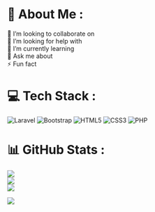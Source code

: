 # 💫 About Me :
👯 I’m looking to collaborate on<br>🤝 I’m looking for help with<br>🌱 I’m currently learning<br>💬 Ask me about<br>⚡ Fun fact


# 💻 Tech Stack :
![Laravel](https://img.shields.io/badge/laravel-%23FF2D20.svg?style=for-the-badge&logo=laravel&logoColor=white) ![Bootstrap](https://img.shields.io/badge/bootstrap-%23563D7C.svg?style=for-the-badge&logo=bootstrap&logoColor=white) ![HTML5](https://img.shields.io/badge/html5-%23E34F26.svg?style=for-the-badge&logo=html5&logoColor=white) ![CSS3](https://img.shields.io/badge/css3-%231572B6.svg?style=for-the-badge&logo=css3&logoColor=white) ![PHP](https://img.shields.io/badge/php-%23777BB4.svg?style=for-the-badge&logo=php&logoColor=white)
# 📊 GitHub Stats :
![](https://github-readme-stats.vercel.app/api?username=yusada&theme=dark&hide_border=false&include_all_commits=true&count_private=false)<br/>
![](https://github-readme-streak-stats.herokuapp.com/?user=yusada&theme=dark&hide_border=false)<br/>
![](https://github-readme-stats.vercel.app/api/top-langs/?username=yusada&theme=dark&hide_border=false&include_all_commits=true&count_private=false&layout=compact)

[![](https://visitcount.itsvg.in/api?id=yusada&icon=5&color=12)](https://visitcount.itsvg.in)
